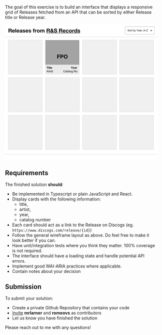 The goal of this exercise is to build an interface that displays a responsive
grid of Releases fetched from an API that can be sorted by either Release title
or Release year.

![wireframe](./wireframe.png)

## Requirements
The finished solution **should**:
- Be implemented in Typescript or plain JavaScript and React.
- Display cards with the following information:
  - title,
  - artist,
  - year,
  - catalog number
- Each card should act as a link to the Release on Discogs (eg. `https://www.discogs.com/release/{id}`)
- Follow the general wireframe layout as above. Do feel free to make it look better if
	you can.
- Have unit/integration tests where you think they matter. 100% coverage is not
	required.
- The interface should have a loading state and handle potential API errors.
- Implement good WAI-ARIA practices where applicable.
- Contain notes about your decision

## Submission
To submit your solution:
- Create a private Github Repository that contains your code
- [Invite](https://docs.github.com/en/github/setting-up-and-managing-your-github-user-account/managing-access-to-your-personal-repositories/inviting-collaborators-to-a-personal-repository)
	**mrlarner** and **romeovs** as contributors
- Let us know you have finished the solution

Please reach out to me with any questions!
